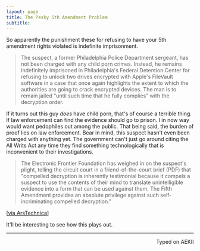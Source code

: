 ```yaml
---
layout: page
title: The Pesky 5th Amendment Problem
subtitle:
---
```


So apparently the punishment these for refusing to have your 5th amendment rights violated is indefinite imprisonment.

> The suspect, a former Philadelphia Police Department sergeant, has not been charged with any child porn crimes. Instead, he remains indefinitely imprisoned in Philadelphia's Federal Detention Center for refusing to unlock two drives encrypted with Apple's FileVault software in a case that once again highlights the extent to which the authorities are going to crack encrypted devices. The man is to remain jailed "until such time that he fully complies" with the decryption order.

If it turns out this guy _does_ have child porn, that's of course a terrible thing. If law enforcement can find the evidence should go to prison. I in now way would want pedophiles out among the public. That being said, the burden of proof lies on law enforcement. Bear in mind, this suspect hasn't even been charged with anything yet. The government can't just go around citing the All Writs Act any time they find something technologically that is inconvenient to their investigations. 

> The Electronic Frontier Foundation has weighed in on the suspect's plight, telling the circuit court in a friend-of-the-court brief (PDF) that "compelled decryption is inherently testimonial because it compels a suspect to use the contents of their mind to translate unintelligible evidence into a form that can be used against them. The Fifth Amendment provides an absolute privilege against such self-incriminating compelled decryption."    

[[via ArsTechnica](http://arstechnica.com/tech-policy/2016/04/child-porn-suspect-jailed-for-7-months-for-refusing-to-decrypt-hard-drives/)]

It'll be interesting to see how this plays out. 

---
<p align="right">Typed on AEKII</p>
